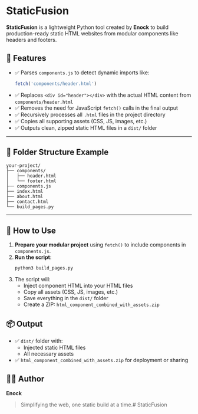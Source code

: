 # StaticFusion

**StaticFusion** is a lightweight Python tool created by **Enock** to build production-ready static HTML websites from modular components like headers and footers.


## 🔧 Features

- ✅ Parses `components.js` to detect dynamic imports like:
  ```js
  fetch('components/header.html')
  ```
- ✅ Replaces `<div id="header"></div>` with the actual HTML content from `components/header.html`
- ✅ Removes the need for JavaScript `fetch()` calls in the final output
- ✅ Recursively processes all `.html` files in the project directory
- ✅ Copies all supporting assets (CSS, JS, images, etc.)
- ✅ Outputs clean, zipped static HTML files in a `dist/` folder

---

## 📁 Folder Structure Example

```
your-project/
├── components/
│   ├── header.html
│   └── footer.html
├── components.js
├── index.html
├── about.html
├── contact.html
└── build_pages.py
```

---

## 🚀 How to Use

1. **Prepare your modular project** using `fetch()` to include components in `components.js`.
2. **Run the script**:
   ```bash
   python3 build_pages.py
   ```
3. The script will:
   - Inject component HTML into your HTML files
   - Copy all assets (CSS, JS, images, etc.)
   - Save everything in the `dist/` folder
   - Create a ZIP: `html_component_combined_with_assets.zip`


## 📦 Output

- ✅ `dist/` folder with:
  - Injected static HTML files
  - All necessary assets
- ✅ `html_component_combined_with_assets.zip` for deployment or sharing


## 👨‍💻 Author

**Enock**

> Simplifying the web, one static build at a time.# StaticFusion

